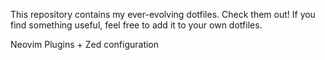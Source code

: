 This repository contains my ever-evolving dotfiles. Check them out! If you find something useful, feel free to add it to your own dotfiles.

Neovim Plugins + Zed configuration
